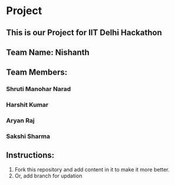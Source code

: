 # Project
## This is our Project for IIT Delhi Hackathon
## Team Name: Nishanth
## Team Members:
### Shruti Manohar Narad
### Harshit Kumar
### Aryan Raj
### Sakshi Sharma
## Instructions:
1) Fork this repository and add content in it to make it more better.
2) Or, add branch for updation

